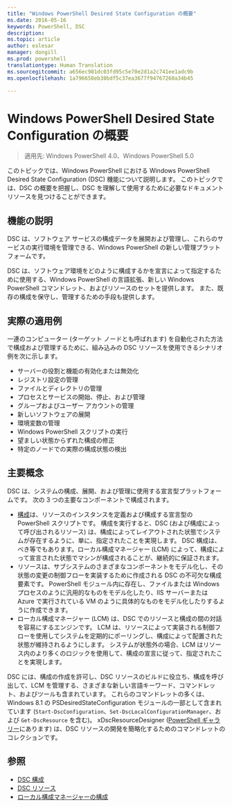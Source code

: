 ```yaml
---
title: "Windows PowerShell Desired State Configuration の概要"
ms.date: 2016-05-16
keywords: PowerShell, DSC
description: 
ms.topic: article
author: eslesar
manager: dongill
ms.prod: powershell
translationtype: Human Translation
ms.sourcegitcommit: a656ec981dc03fd95c5e70e2d1a2c741ee1adc9b
ms.openlocfilehash: 1a796658eb30bdf5c37ea3677f94767260a34b45

---
```


# Windows PowerShell Desired State Configuration の概要 

> 適用先: Windows PowerShell 4.0、Windows PowerShell 5.0

このトピックでは、Windows PowerShell における Windows PowerShell Desired State Configuration (DSC) 機能について説明します。 このトピックでは、DSC の概要を把握し、DSC を理解して使用するために必要なドキュメント リソースを見つけることができます。

## 機能の説明
DSC は、ソフトウェア サービスの構成データを展開および管理し、これらのサービスの実行環境を管理できる、Windows PowerShell の新しい管理プラットフォームです。

DSC は、ソフトウェア環境をどのように構成するかを宣言によって指定するために使用する、Windows PowerShell の言語拡張、新しい Windows PowerShell コマンドレット、およびリソースのセットを提供します。 また、既存の構成を保守し、管理するための手段も提供します。

## 実際の適用例
一連のコンピューター (ターゲット ノードとも呼ばれます) を自動化された方法で構成および管理するために、組み込みの DSC リソースを使用できるシナリオ例を次に示します。

* サーバーの役割と機能の有効化または無効化
* レジストリ設定の管理
* ファイルとディレクトリの管理
* プロセスとサービスの開始、停止、および管理
* グループおよびユーザー アカウントの管理
* 新しいソフトウェアの展開
* 環境変数の管理
* Windows PowerShell スクリプトの実行
* 望ましい状態からずれた構成の修正
* 特定のノードでの実際の構成状態の検出

## 主要概念
DSC は、システムの構成、展開、および管理に使用する宣言型プラットフォームです。 次の 3 つの主要なコンポーネントで構成されます。

* [構成](configurations.md)は、リソースのインスタンスを定義および構成する宣言型の PowerShell スクリプトです。 構成を実行すると、DSC (および構成によって呼び出されるリソース) は、構成によってレイアウトされた状態でシステムが存在するように、単に、指定されたことを実現します。 DSC 構成は、べき等でもあります。ローカル構成マネージャー (LCM) によって、構成によって宣言された状態でマシンが構成されることが、継続的に保証されます。
* リソースは、サブシステムのさまざまなコンポーネントをモデル化し、その状態の変更の制御フローを実装するために作成される DSC の不可欠な構成要素です。 PowerShell モジュール内に存在し、ファイルまたは Windows プロセスのように汎用的なものをモデル化したり、IIS サーバーまたは Azure で実行されている VM のように具体的なものをモデル化したりするように作成できます。
* ローカル構成マネージャー (LCM) は、DSC でのリソースと構成の間の対話を容易にするエンジンです。 LCM は、リソースによって実装される制御フローを使用してシステムを定期的にポーリングし、構成によって配置された状態が維持されるようにします。 システムが状態外の場合、LCM はリソース内のより多くのロジックを使用して、構成の宣言に従って、指定されたことを実現します。 

DSC には、構成の作成を許可し、DSC リソースのビルドに役立ち、構成を呼び出して、LCM を管理する、さまざまな新しい言語キーワード、コマンドレット、およびツールも含まれています。 これらのコマンドレットの多くは、Windows 8.1 の PSDesiredStateConfiguration モジュールの一部として含まれています (`Start-DscConfiguration`、`Set-DscLocalConfigurationManager`、および `Get-DscResource` を含む)。 xDscResourceDesigner ([PowerShell ギャラリー](https://www.powershellgallery.com/packages/xDSCResourceDesigner/)にあります) は、DSC リソースの開発を簡略化するためのコマンドレットのコレクションです。

## 参照
* [DSC 構成](configurations.md)
* [DSC リソース](resources.md)
* [ローカル構成マネージャーの構成](metaConfig.md)




<!--HONumber=Oct16_HO1-->



